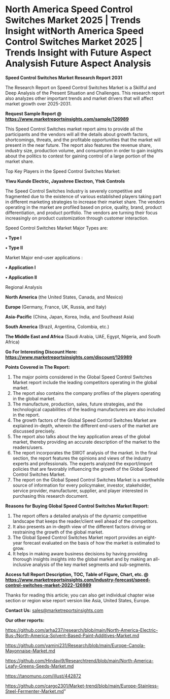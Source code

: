 # North America Speed Control Switches Market 2025 | Trends Insight witNorth America Speed Control Switches Market 2025 | Trends Insight with Future Aspect Analysish Future Aspect Analysis



<strong>Speed Control Switches Market Research Report 2031</strong>

The Research Report on Speed Control Switches Market is a Skillful and Deep Analysis of the Present Situation and Challenges. This research report also analyzes other important trends and market drivers that will affect market growth over 2025-2031.

<strong>Request Sample Report @ <a href=https://www.marketreportsinsights.com/sample/126989>https://www.marketreportsinsights.com/sample/126989</a></strong>

This Speed Control Switches market report aims to provide all the participants and the vendors will all the details about growth factors, shortcomings, threats, and the profitable opportunities that the market will present in the near future. The report also features the revenue share, industry size, production volume, and consumption in order to gain insights about the politics to contest for gaining control of a large portion of the market share.

Top Key Players in the Speed Control Switches Market:

<strong>Yiwu Kunde Electric, Jayashree Electron, Ytek Controls</strong>

The Speed Control Switches Industry is severely competitive and fragmented due to the existence of various established players taking part in different marketing strategies to increase their market share. The vendors operating in the market are profiled based on price, quality, brand, product differentiation, and product portfolio. The vendors are turning their focus increasingly on product customization through customer interaction.

Speed Control Switches Market Major Types are:

<strong>• Type I

• Type II</strong>

Market Major end-user applications :

<strong>• Application I

• Application II</strong>

Regional Analysis

</u><strong><b>North America</b></strong> (the United States, Canada, and Mexico)

<strong><b>Europe </b></strong>(Germany, France, UK, Russia, and Italy)

<strong><b>Asia-Pacific</b></strong> (China, Japan, Korea, India, and Southeast Asia)

<strong><b>South America</b></strong> (Brazil, Argentina, Colombia, etc.)

<strong><b>The Middle East and Africa</b></strong> (Saudi Arabia, UAE, Egypt, Nigeria, and South Africa)

<strong>Go For Interesting Discount Here: <a href=https://www.marketreportsinsights.com/discount/126989>https://www.marketreportsinsights.com/discount/126989</a></strong>

<strong>Points Covered in The Report:</strong>
<ol>
  <li>The major points considered in the Global Speed Control Switches Market report include the leading competitors operating in the global market.</li>
  <li>The report also contains the company profiles of the players operating in the global market.</li>
  <li>The manufacture, production, sales, future strategies, and the technological capabilities of the leading manufacturers are also included in the report.</li>
  <li>The growth factors of the Global Speed Control Switches Market are explained in-depth, wherein the different end-users of the market are discussed precisely.</li>
  <li>The report also talks about the key application areas of the global market, thereby providing an accurate description of the market to the readers/users.</li>
  <li>The report incorporates the SWOT analysis of the market. In the final section, the report features the opinions and views of the industry experts and professionals. The experts analyzed the export/import policies that are favorably influencing the growth of the Global Speed Control Switches Market.</li>
  <li>The report on the Global Speed Control Switches Market is a worthwhile source of information for every policymaker, investor, stakeholder, service provider, manufacturer, supplier, and player interested in purchasing this research document.</li>
</ol>
<strong>Reasons for Buying Global Speed Control Switches Market Report:</strong>

<ol>
  <li>The report offers a detailed analysis of the dynamic competitive landscape that keeps the reader/client well ahead of the competitors.</li>
  <li>It also presents an in-depth view of the different factors driving or restraining the growth of the global market.</li>
  <li>The Global Speed Control Switches Market report provides an eight-year forecast evaluated on the basis of how the market is estimated to grow.</li>
  <li>It helps in making aware business decisions by having providing thorough insights insights into the global market and by making an all-inclusive analysis of the key market segments and sub-segments.</li>
</ol>
<strong>Access full Report Description, TOC, Table of Figure, Chart, etc. @ <a href=https://www.marketreportsinsights.com/industry-forecast/speed-control-switches-market-2022-126989>https://www.marketreportsinsights.com/industry-forecast/speed-control-switches-market-2022-126989</a></strong>


Thanks for reading this article; you can also get individual chapter wise section or region wise report version like Asia, United States, Europe.

<strong>Contact Us:</strong>
sales@marketreportsinsights.com

<strong>Our other reports:</strong>

<a href=https://github.com/arha237/research/blob/main/North-America-Electric-Bus-/North-America-Solvent-Based-Paint-Additives-Market.md>https://github.com/arha237/research/blob/main/North-America-Electric-Bus-/North-America-Solvent-Based-Paint-Additives-Market.md</a>

<a href=https://github.com/yamini231/Research/blob/main/Europe-Canola-Mayonnaise-Market.md>https://github.com/yamini231/Research/blob/main/Europe-Canola-Mayonnaise-Market.md</a>

<a href=https://github.com/Hindavi9/Researchtrend/blob/main/North-America-Leafy-Greens-Seeds-Market.md>https://github.com/Hindavi9/Researchtrend/blob/main/North-America-Leafy-Greens-Seeds-Market.md</a>

<a href=https://tanomuno.com/illust/442872>https://tanomuno.com/illust/442872</a>

<a href=https://github.com/cargo2301/Market-trend/blob/main/Europe-Stainless-Steel-Fermenter-Market.md>https://github.com/cargo2301/Market-trend/blob/main/Europe-Stainless-Steel-Fermenter-Market.md</a>"
